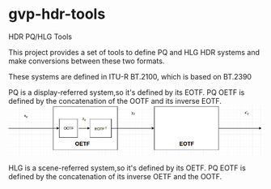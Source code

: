 # gvp-hdr-tools
HDR PQ/HLG Tools

This project provides a set of tools to define PQ and HLG HDR systems
and make conversions between these two formats.

These systems are defined in ITU-R BT.2100, which is based on BT.2390

PQ is a display-referred system,so it's defined by its EOTF. PQ OETF
is defined by the concatenation of the OOTF and its inverse EOTF.
![alt text](pq_luma_system.png )
 
           

HLG is a scene-referred system,so it's defined by its OETF. PQ EOTF
is defined by the concatenation of its inverse OETF and the OOTF.


